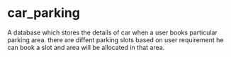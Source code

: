 # car_parking
A database which stores the details of car when a user books particular parking area.
there are diffent parking slots based on user requirement he can book a slot and area will be allocated in that area.
